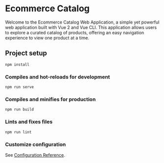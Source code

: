 # Ecommerce Catalog
Welcome to the Ecommerce Catalog Web Application, a simple yet powerful web application built with Vue 2 and Vue CLI. This application allows users to explore a curated catalog of products, offering an easy navigation experience to view one product at a time.

## Project setup
```
npm install
```

### Compiles and hot-reloads for development
```
npm run serve
```

### Compiles and minifies for production
```
npm run build
```

### Lints and fixes files
```
npm run lint
```

### Customize configuration
See [Configuration Reference](https://cli.vuejs.org/config/).
